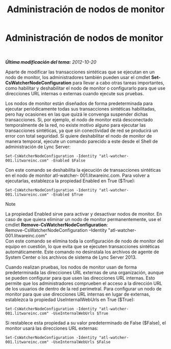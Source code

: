 ﻿---
title: Administración de nodos de monitor
TOCTitle: Administración de nodos de monitor
ms:assetid: 66deaf49-a71f-4a6e-ada0-ea8b688ee921
ms:mtpsurl: https://technet.microsoft.com/es-es/library/JJ688078(v=OCS.15)
ms:contentKeyID: 49889211
ms.date: 01/07/2017
mtps_version: v=OCS.15
ms.translationtype: HT
---

# Administración de nodos de monitor

 

_**Última modificación del tema:** 2012-10-20_

Aparte de modificar las transacciones sintéticas que se ejecutan en un nodo de monitor, los administradores también pueden usar el cmdlet **Set-CsWatcherNodeConfiguration** para llevar a cabo otras tareas importantes, como habilitar y deshabilitar el nodo de monitor o configurarlo para que use direcciones URL internas o externas cuando ejecute sus pruebas.

Los nodos de monitor están diseñados de forma predeterminada para ejecutar periódicamente todas sus transacciones sintéticas habilitadas, pero hay ocasiones en las que quizá le convenga suspender dichas transacciones. Si, por ejemplo, el nodo de monitor está desconectado temporalmente de la red, no existe motivo alguno para ejecutar las transacciones sintéticas, ya que sin conectividad de red se producirá un error con total seguridad. Si quiere deshabilitar el nodo de monitor de manera temporal, ejecute un comando parecido a este desde el Shell de administración de Lync Server:

    Set-CsWatcherNodeConfiguration -Identity "atl-watcher-001.litwareinc.com" -Enabled $False

Con este comando se deshabilita la ejecución de transacciones sintéticas en el nodo de monitor atl-watcher- 001.litwareinc.com. Para volver a ejecutarlas, establezca la propiedad Enabled en True ($True):

    Set-CsWatcherNodeConfiguration -Identity "atl-watcher-001.litwareinc.com" -Enabled $True


> [!NOTE]
> La propiedad Enabled sirve para activar y desactivar nodos de monitor. En caso de que quiera eliminar un nodo de monitor permanentemente, use el cmdlet <STRONG>Remove-CsWatcherNodeConfiguration</STRONG>:<BR>Remove-CsWatcherNodeConfiguration –Identity "atl-watcher-001.litwareinc.com"<BR>Con este comando se elimina toda la configuración de nodo de monitor del equipo en cuestión, lo que evita que se ejecuten transacciones sintéticas automáticamente. Este comando no desinstala los archivos de agente de System Center o los archivos de sistema de Lync Server 2013.



Cuando realizan pruebas, los nodos de monitor usan de forma predeterminada las direcciones URL externas de una organización, aunque se pueden configurar para que usen las direcciones URL internas. Esto permite que los administradores comprueben el acceso a la dirección URL de los usuarios de dentro de la red perimetral. Para configurar un nodo de monitor para que use direcciones URL internas en lugar de externas, establezca la propiedad UseInternalWebUrls en True ($True):

    Set-CsWatcherNodeConfiguration -Identity "atl-watcher-001.litwareinc.com" -UseInternalWebUrls $True

Si restablece esta propiedad a su valor predeterminado de False ($False), el monitor usará las direcciones URL externas:

    Set-CsWatcherNodeConfiguration -Identity "atl-watcher-001.litwareinc.com" -UseInternalWebUrls $False

